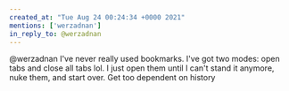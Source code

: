 ```yaml
---
created_at: "Tue Aug 24 00:24:34 +0000 2021"
mentions: ['werzadnan']
in_reply_to: @werzadnan
---
```


@werzadnan I've never really used bookmarks. I've got two modes: open tabs and close all tabs lol. I just open them until I can't stand it anymore, nuke them, and start over. Get too dependent on history